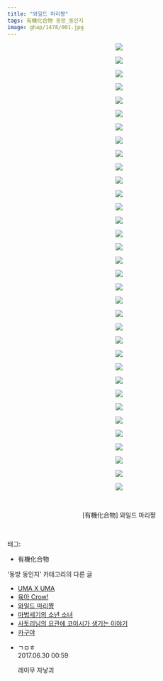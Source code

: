 ```yaml
---
title: "와일드 마리쨩"
tags: 有機化合物 동방_동인지
image: ghap/1478/001.jpg
---
```

<div class="article">
<p style="text-align: center; clear: none; float: none;"><img src="{{ site.nasurl }}/ghap/1478/001.jpg"/></p>
<p style="text-align: center; clear: none; float: none;"><img src="{{ site.nasurl }}/ghap/1478/002.jpg"/></p>
<p style="text-align: center; clear: none; float: none;"><img src="{{ site.nasurl }}/ghap/1478/003.jpg"/></p>
<p style="text-align: center; clear: none; float: none;"><img src="{{ site.nasurl }}/ghap/1478/004.jpg"/></p>
<p style="text-align: center; clear: none; float: none;"><img src="{{ site.nasurl }}/ghap/1478/005.jpg"/></p>
<p style="text-align: center; clear: none; float: none;"><img src="{{ site.nasurl }}/ghap/1478/006.jpg"/></p>
<p style="text-align: center; clear: none; float: none;"><img src="{{ site.nasurl }}/ghap/1478/007.jpg"/></p>
<p style="text-align: center; clear: none; float: none;"><img src="{{ site.nasurl }}/ghap/1478/008.jpg"/></p>
<p style="text-align: center; clear: none; float: none;"><img src="{{ site.nasurl }}/ghap/1478/009.jpg"/></p>
<p style="text-align: center; clear: none; float: none;"><img src="{{ site.nasurl }}/ghap/1478/010.jpg"/></p>
<p style="text-align: center; clear: none; float: none;"><img src="{{ site.nasurl }}/ghap/1478/011.jpg"/></p>
<p style="text-align: center; clear: none; float: none;"><img src="{{ site.nasurl }}/ghap/1478/012.jpg"/></p>
<p style="text-align: center; clear: none; float: none;"><img src="{{ site.nasurl }}/ghap/1478/013.jpg"/></p>
<p style="text-align: center; clear: none; float: none;"><img src="{{ site.nasurl }}/ghap/1478/014.jpg"/></p>
<p style="text-align: center; clear: none; float: none;"><img src="{{ site.nasurl }}/ghap/1478/015.jpg"/></p>
<p style="text-align: center; clear: none; float: none;"><img src="{{ site.nasurl }}/ghap/1478/016.jpg"/></p>
<p style="text-align: center; clear: none; float: none;"><img src="{{ site.nasurl }}/ghap/1478/017.jpg"/></p>
<p style="text-align: center; clear: none; float: none;"><img src="{{ site.nasurl }}/ghap/1478/018.jpg"/></p>
<p style="text-align: center; clear: none; float: none;"><img src="{{ site.nasurl }}/ghap/1478/019.jpg"/></p>
<p style="text-align: center; clear: none; float: none;"><img src="{{ site.nasurl }}/ghap/1478/020.jpg"/></p>
<p style="text-align: center; clear: none; float: none;"><img src="{{ site.nasurl }}/ghap/1478/021.jpg"/></p>
<p style="text-align: center; clear: none; float: none;"><img src="{{ site.nasurl }}/ghap/1478/022.jpg"/></p>
<p style="text-align: center; clear: none; float: none;"><img src="{{ site.nasurl }}/ghap/1478/023.jpg"/></p>
<p style="text-align: center; clear: none; float: none;"><img src="{{ site.nasurl }}/ghap/1478/024.jpg"/></p>
<p style="text-align: center; clear: none; float: none;"><img src="{{ site.nasurl }}/ghap/1478/025.jpg"/></p>
<p style="text-align: center; clear: none; float: none;"><img src="{{ site.nasurl }}/ghap/1478/026.jpg"/></p>
<p style="text-align: center; clear: none; float: none;"><img src="{{ site.nasurl }}/ghap/1478/027.jpg"/></p>
<p style="text-align: center; clear: none; float: none;"><img src="{{ site.nasurl }}/ghap/1478/028.jpg"/></p>
<p style="text-align: center; clear: none; float: none;"><img src="{{ site.nasurl }}/ghap/1478/029.jpg"/></p>
<p style="text-align: center; clear: none; float: none;"><img src="{{ site.nasurl }}/ghap/1478/030.jpg"/></p>
<p style="text-align: center; clear: none; float: none;"><img src="{{ site.nasurl }}/ghap/1478/031.jpg"/></p>
<p style="text-align: center; clear: none; float: none;"><img src="{{ site.nasurl }}/ghap/1478/032.jpg"/></p>
<p style="text-align: center; clear: none; float: none;"><img src="{{ site.nasurl }}/ghap/1478/033.jpg"/></p>
<p style="text-align: center; clear: none; float: none;"><img src="{{ site.nasurl }}/ghap/1478/034.jpg"/></p>
<p style="text-align: center; clear: none; float: none;"><br/></p>
<p style="text-align: center; clear: none; float: none;">[有機化合物] 와일드 마리쨩</p>
<p><br/></p>
</div><div class="tagTrail">
<p>태그: </p>
<ul>
<li>有機化合物</li>
</ul>
</div><div class="another">
<p>'동방 동인지' 카테고리의 다른 글</p>
<ul>
<li><a href="/2016-08-11-ghap_1481">UMA X UMA</a></li>
<li><a href="/2016-08-11-ghap_1479">육아 Crow!</a></li>
<li><a href="/2016-08-11-ghap_1478">와일드 마리쨩</a></li>
<li><a href="/2016-08-11-ghap_1476">마법세기의 소년 소녀</a></li>
<li><a href="/2016-08-10-ghap_1475">사토리님의 요관에 코이시가 생기는 이야기</a></li>
<li><a href="/2016-08-10-ghap_1473">카구야</a></li>
</ul>
</div><div class="cb_module cb_fluid">
<div class="cb_wrt cb_profile">
<div class="comment">
<ul>
<li class="cb_thumb_off" id="comment15025507">
<div class="cb_comment_area">
<div class="cb_info_area">
<div class="cb_section">
<span class="cb_nick_name">ㄱㅁㅎ</span>
</div>
<div class="cb_section">
<span class="cb_date">2017.06.30 00:59 </span>
</div>
</div>
<div class="cb_dsc_comment">
<p class="cb_dsc">
											레이무 자낳괴
										</p>
</div>
</div></li>
</ul>
</div>
</div><!-- commentList close -->
</div>
<br/>
<p id="refer"></p>
<br/>
